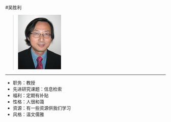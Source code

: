 #吴胜利
> ![](https://github.com/TutorWikiUJS/TutorWiki/blob/master/imgs/wsl.jpg)
---

- 职务：教授
- 先进研究课题：信息检索
- 福利：定期有补贴
- 性格：人很和蔼
- 资源：有一些资源供我们学习
- 风格：温文儒雅
